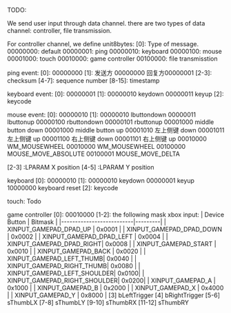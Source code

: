 TODO:

We send user input through data channel.
there are two types of data channel: controller, file transmission.

For controller channel, we define unit8bytes:
[0]: Type of message.
00000000: default
00000001: ping
00000010: keyboard
00000100: mouse
00001000: touch
00010000: game controller
00100000: file transmisstion

ping event:
[0]: 00000000
[1]: 发送方 00000000 回复方00000001
[2-3]: checksum
[4-7]: sequence number
[8-15]: timestamp

keyboard event:
[0]: 00000001
[1]: 00000010 keydown 00000011 keyup
[2]: keycode

mouse event:
[0]: 00000010
[1]: 00000010 lbuttondown 
     00000011 lbuttonup
     00000100 rbuttondown
     00000101 rbuttonup
     00001000 middle button down
     00001000 middle button up
     00001010 左上侧键 down
     00001011 左上侧键 up
     00001100 右上侧键 down
     00001101 右上侧键 up
     00010000 WM_MOUSEWHEEL
     00010000 WM_MOUSEWHEEL
     00100000 MOUSE_MOVE_ABSOLUTE
     00100001 MOUSE_MOVE_DELTA

[2-3] :LPARAM X position
[4-5] :LPARAM Y position
     
     
keyboard
[0]: 00000010
[1]: 00000010 keydown 00000001 keyup 10000000 keyboard reset
[2]: keycode

touch:
Todo

game controller
[0]: 00010000
[1-2]: the following mask
xbox input:
| Device Button            | Bitmask |
|--------------------------|---------|
| XINPUT_GAMEPAD_DPAD_UP   | 0x0001  |
| XINPUT_GAMEPAD_DPAD_DOWN | 0x0002  |
| XINPUT_GAMEPAD_DPAD_LEFT | 0x0004  |
| XINPUT_GAMEPAD_DPAD_RIGHT| 0x0008  |
| XINPUT_GAMEPAD_START     | 0x0010  |
| XINPUT_GAMEPAD_BACK      | 0x0020  |
| XINPUT_GAMEPAD_LEFT_THUMB| 0x0040  |
| XINPUT_GAMEPAD_RIGHT_THUMB| 0x0080 |
| XINPUT_GAMEPAD_LEFT_SHOULDER| 0x0100|
| XINPUT_GAMEPAD_RIGHT_SHOULDER| 0x0200|
| XINPUT_GAMEPAD_A         | 0x1000  |
| XINPUT_GAMEPAD_B         | 0x2000  |
| XINPUT_GAMEPAD_X         | 0x4000  |
| XINPUT_GAMEPAD_Y         | 0x8000  |
[3] bLeftTrigger
[4] bRightTrigger
[5-6] sThumbLX
[7-8] sThumbLY
[9-10] sThumbRX
[11-12] sThumbRY